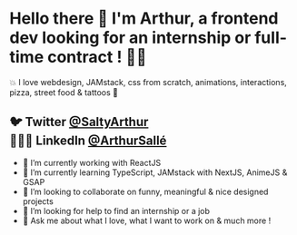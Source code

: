  

# Hello there 👋 I'm Arthur, a frontend dev looking for an internship or full-time contract ! 🤘🏼

💥 I love webdesign, JAMstack, css from scratch, animations, interactions, pizza, street food & tattoos 🍕

## 🐦 Twitter [@SaltyArthur](https://twitter.com/SaltyArthur) <br/> 👨🏻‍💻 LinkedIn [@ArthurSallé](https://www.linkedin.com/in/arthur-sall%C3%A9/)
   

- 🔭 I’m currently working with ReactJS
- 🌱 I’m currently learning TypeScript, JAMstack with NextJS, AnimeJS & GSAP
- 👯 I’m looking to collaborate on funny, meaningful & nice designed projects
- 🤔 I’m looking for help to find an internship or a job
- 💬 Ask me about what I love, what I want to work on & much more !
